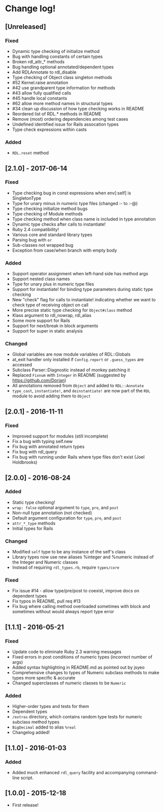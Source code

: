 # Change log!

## [Unreleased]

### Fixed
- Dynamic type checking of initialize method
- Bug with handling constants of certain types
- Broken rdl_attr_* methods
- Bug handling optional annotated/dependent types
- Add RDLAnnotate to rdl_disable
- Type checking of Object class singleton methods
- #52 Kernel.raise annotation
- #42 use grandparent type information for methods
- #43 allow fully qualified calls
- #45 handle local constants
- #62 allow more method names in structural types
- #34 clean up discussion of how type checking works in README
- Reordered list of RDL.* methods in README
- Remove (most) ordering dependencies among test cases
- Undefined identified issue for Rails assocation types
- Type check expressions within casts

### Added
- `RDL.reset` method

## [2.1.0] - 2017-06-14

### Fixed
- Type checking bug in const expressions when env[:self] is SingletonType
- Type for unary minus in numeric type files (changed :- to :-@)
- Type checking initialize method bugs
- Type checking of Module methods
- Type checking method when class name is included in type annotation
- Dynamic type checks after calls to instantiate!
- Ruby 2.4 compatibility!
- Various core and standard library types
- Parsing bug with `or`
- Sub-classes not wrapped bug
- Exception from case/when branch with empty body

### Added
- Support operator assignment when left-hand side has method args
- Support nested class names
- Type for unary plus in numeric type files
- Support for instantiate! for binding type parameters during static type checking
- New "check" flag for calls to instantiate! indicating whether we want to check type of receiving object on call
- More precise static type checking for `Object#class` method
- Klass argument to rdl_nowrap, rdl_alias
- Some more support for Rails
- Support for next/break in block arguments
- Support for super in static analysis

### Changed
- Global variables are now module variables of RDL::Globals
- at_exit handler only installed if `Config.report` or `.guess_types` are accessed
- Subclass Parser::Diagnostic instead of monkey patching it
- Replaced `Fixnum` with `Integer` in README (suggested by https://github.com/Dorian)
- All annotations removed from `Object` and added to `RDL::Annotate`
- `type_cast`, `instantiate!`, and `deinstantiate!` are now part of the `RDL` module to avoid adding them to `Object`

## [2.0.1] - 2016-11-11

### Fixed
- Improved support for modules (still incomplete)
- Fix a bug with typing self.new
- Fix bug with annotated return types
- Fix bug with rdl_query
- Fix bug with running under Rails where type files don't exist (Joel Holdbrooks)

## [2.0.0] - 2016-08-24
### Added
- Static type checking!
- `wrap: false` optional argument to `type`, `pre`, and `post`
- Non-null type annotation (not checked)
- Default argument configuration for `type`, `pre`, and `post`
- `attr_*_type` methods
- Initial types for Rails

### Changed
- Modified `self` type to be any instance of the self's class
- Library types now use new aliases %integer and %numeric instead of the Integer and Numeric classes
- Instead of requiring `rdl_types.rb`, require `types/core`

### Fixed
- Fix issue #14 - allow type/pre/post to coexist, improve docs on dependent types
- Fix typos in README, pull req #13
- Fix bug where calling method overloaded sometimes with block and sometimes without would always report type error

## [1.1.1] - 2016-05-21
### Fixed
- Update code to eliminate Ruby 2.3 warning messages
- Fixed errors in post conditions of numeric types (incorrect number of args)
- Added syntax highlighting in README.md as pointed out by jsyeo
- Comprehensive changes to types of Numeric subclass methods to make types more specific & accurate
- Changed superclasses of numeric classes to be `Numeric`

### Added
- Higher-order types and tests for them
- Dependent types
- `/extras` directory, which contains random type tests for numeric subclass method types
- `BigDecimal` added to alias `%real`
- Changelog added!

## [1.1.0] - 2016-01-03
### Added
- Added much enhanced `rdl_query` facility and accompanying command-line script.

## [1.0.0] - 2015-12-18
- First release!
